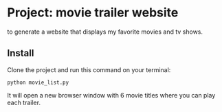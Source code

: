 # Project: movie trailer website
 to generate a website that displays my favorite movies and tv shows.

## Install
Clone the project and run this command on your terminal:
```
python movie_list.py
```
It will open a new browser window with 6 movie titles where you can play each trailer.